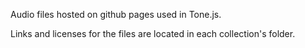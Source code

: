 Audio files hosted on github pages used in Tone.js. 

Links and licenses for the files are located in each collection's folder. 
